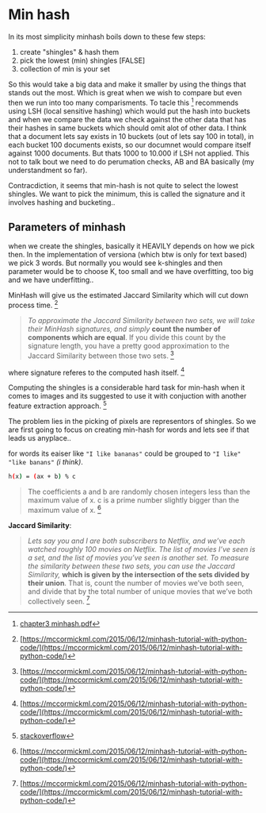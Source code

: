
# Min hash

In its most simplicity minhash boils down to these few steps:

1. create "shingles" & hash them
2. pick the lowest (min) shingles [FALSE]
3. collection of min is your set

So this would take a big data and make it smaller by using the things that stands out the most. Which is great when we wish to compare but even then we run into too many comparisments. To tacle this [^1] recommends using LSH (local sensitive hashing) which would put the hash into buckets and when we compare the data we check against the other data that has their hashes in same buckets which should omit alot of other data. I think that a document lets say exists in 10 buckets (out of lets say 100 in total), in each bucket 100 documents exists, so our documnet would compare itself against 1000 documents. But thats 1000 to 10.000 if LSH not applied. This not to talk bout we need to do perumation checks, AB and BA basically (my understandment so far).

Contracdiction, it seems that min-hash is not quite to select the lowest shingles. We want to pick the minimum, this is called the signature and it involves hashing and bucketing..

## Parameters of minhash

when we create the shingles, basically it HEAVILY depends on how we pick then. In the implementation of versiona (which btw is only for text based) we pick 3 words. But normally you would see k-shingles and then parameter would be to choose K, too small and we have overfitting, too big and we have underfitting..

MinHash will give us the estimated Jaccard Similarity which will cut down process time. [^2]

>*To approximate the Jaccard Similarity between two sets, we will take their MinHash signatures, and simply* **count the number of components which are equal**. If you divide this count by the signature length, you have a pretty good approximation to the Jaccard Similarity between those two sets. [^2]

where signature referes to the computed hash itself. [^2]

Computing the shingles is a considerable hard task for min-hash when it comes to images and its suggested to use it with conjuction with another feature extraction approach. [^3]

The problem lies in the picking of pixels are representors of shingles. So we are first going to focus on creating min-hash for words and lets see if that leads us anyplace..

for words its eaiser like `"I like bananas"` could be grouped to `"I like" "like banans"` *(i think)*.

```bash
h(x) = (ax + b) % c
```

>The coefficients a and b are randomly chosen integers less than the maximum value of x. c is a prime number slightly bigger than the maximum value of x. [^2]

**Jaccard Similarity**:
> *Lets say you and I are both subscribers to Netflix, and we’ve each watched roughly 100 movies on Netflix. The list of movies I’ve seen is a set, and the list of movies you’ve seen is another set. To measure the similarity between these two sets, you can use the Jaccard Similarity,* **which is given by the intersection of the sets divided by their union**. That is, count the number of movies we’ve both seen, and divide that by the total number of unique movies that we’ve both collectively seen. [^2]

[^1]: [chapter3 minhash.pdf](../Current%20Research/Research/research-dump-henry/chapter3%20minhash.pdf)
[^2]: [https://mccormickml.com/2015/06/12/minhash-tutorial-with-python-code/](https://mccormickml.com/2015/06/12/minhash-tutorial-with-python-code/)
[^3]: [stackoverflow](https://stackoverflow.com/questions/2758922/using-minhash-to-find-similarities-between-2-images)
[^4]: [geometric minhash](../Current%20Research/Primary/Geometric_min-Hashing_Finding_a_thick_needle_in_a_haystack.pdf)
[^5]: [https://gudok.xyz/minhash1/](https://gudok.xyz/minhash1/)
